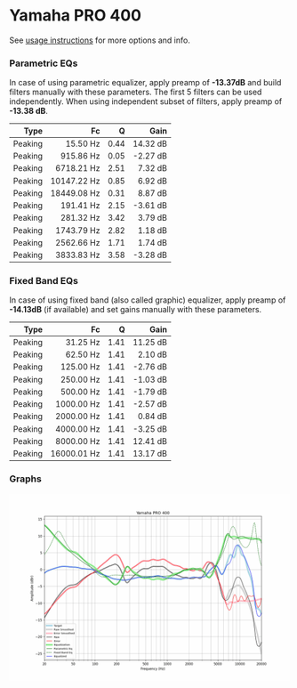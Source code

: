 # Yamaha PRO 400
See [usage instructions](https://github.com/jaakkopasanen/AutoEq#usage) for more options and info.

### Parametric EQs
In case of using parametric equalizer, apply preamp of **-13.37dB** and build filters manually
with these parameters. The first 5 filters can be used independently.
When using independent subset of filters, apply preamp of **-13.38 dB**.

| Type    | Fc          |    Q | Gain     |
|--------:|------------:|-----:|---------:|
| Peaking | 15.50 Hz    | 0.44 | 14.32 dB |
| Peaking | 915.86 Hz   | 0.05 | -2.27 dB |
| Peaking | 6718.21 Hz  | 2.51 | 7.32 dB  |
| Peaking | 10147.22 Hz | 0.85 | 6.92 dB  |
| Peaking | 18449.08 Hz | 0.31 | 8.87 dB  |
| Peaking | 191.41 Hz   | 2.15 | -3.61 dB |
| Peaking | 281.32 Hz   | 3.42 | 3.79 dB  |
| Peaking | 1743.79 Hz  | 2.82 | 1.18 dB  |
| Peaking | 2562.66 Hz  | 1.71 | 1.74 dB  |
| Peaking | 3833.83 Hz  | 3.58 | -3.28 dB |

### Fixed Band EQs
In case of using fixed band (also called graphic) equalizer, apply preamp of **-14.13dB**
(if available) and set gains manually with these parameters.

| Type    | Fc          |    Q | Gain     |
|--------:|------------:|-----:|---------:|
| Peaking | 31.25 Hz    | 1.41 | 11.25 dB |
| Peaking | 62.50 Hz    | 1.41 | 2.10 dB  |
| Peaking | 125.00 Hz   | 1.41 | -2.76 dB |
| Peaking | 250.00 Hz   | 1.41 | -1.03 dB |
| Peaking | 500.00 Hz   | 1.41 | -1.79 dB |
| Peaking | 1000.00 Hz  | 1.41 | -2.57 dB |
| Peaking | 2000.00 Hz  | 1.41 | 0.84 dB  |
| Peaking | 4000.00 Hz  | 1.41 | -3.25 dB |
| Peaking | 8000.00 Hz  | 1.41 | 12.41 dB |
| Peaking | 16000.01 Hz | 1.41 | 13.17 dB |

### Graphs
![](./Yamaha%20PRO%20400.png)